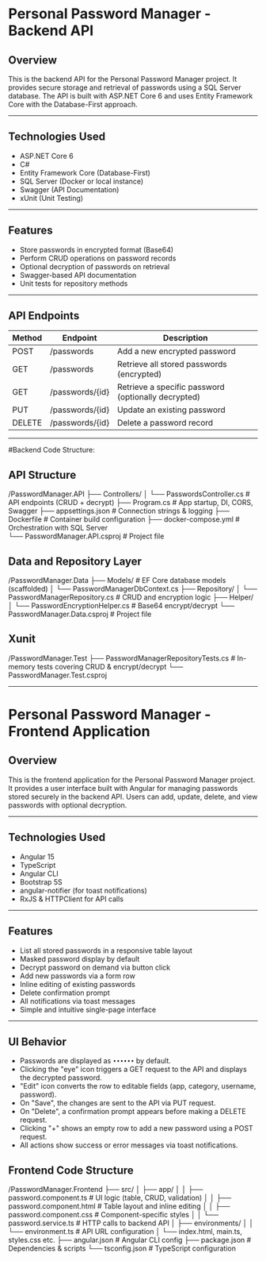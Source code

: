 # Personal Password Manager - Backend API

## Overview

This is the backend API for the Personal Password Manager project. It provides secure storage and retrieval of passwords using a SQL Server database. The API is built with ASP.NET Core 6 and uses Entity Framework Core with the Database-First approach.

---

## Technologies Used

- ASP.NET Core 6
- C#
- Entity Framework Core (Database-First)
- SQL Server (Docker or local instance)
- Swagger (API Documentation)
- xUnit (Unit Testing)

---

## Features

- Store passwords in encrypted format (Base64)
- Perform CRUD operations on password records
- Optional decryption of passwords on retrieval
- Swagger-based API documentation
- Unit tests for repository methods

---

## API Endpoints

| Method | Endpoint            | Description                                         |
|--------|---------------------|-----------------------------------------------------|
| POST   | /passwords          | Add a new encrypted password                        |
| GET    | /passwords          | Retrieve all stored passwords (encrypted)           |
| GET    | /passwords/{id}     | Retrieve a specific password (optionally decrypted) |
| PUT    | /passwords/{id}     | Update an existing password                         |
| DELETE | /passwords/{id}     | Delete a password record                            |

---
#Backend Code Structure:

## API Structure 
/PasswordManager.API
├── Controllers/
│   └── PasswordsController.cs     # API endpoints (CRUD + decrypt)
├── Program.cs                     # App startup, DI, CORS, Swagger
├── appsettings.json               # Connection strings & logging
├── Dockerfile                     # Container build configuration
├── docker-compose.yml            # Orchestration with SQL Server  
└── PasswordManager.API.csproj     # Project file

## Data and Repository Layer

/PasswordManager.Data
├── Models/                        # EF Core database models (scaffolded)
│   └── PasswordManagerDbContext.cs
├── Repository/
│   └── PasswordManagerRepository.cs  # CRUD and encryption logic
├── Helper/
│   └── PasswordEncryptionHelper.cs   # Base64 encrypt/decrypt
└── PasswordManager.Data.csproj    # Project file

## Xunit 

/PasswordManager.Test
├── PasswordManagerRepositoryTests.cs  # In-memory tests covering CRUD & encrypt/decrypt
└── PasswordManager.Test.csproj

---
# Personal Password Manager - Frontend Application

## Overview

This is the frontend application for the Personal Password Manager project. It provides a user interface built with Angular for managing passwords stored securely in the backend API. Users can add, update, delete, and view passwords with optional decryption.

---

## Technologies Used

- Angular 15
- TypeScript
- Angular CLI
- Bootstrap 5S
- angular-notifier (for toast notifications)
- RxJS & HTTPClient for API calls

---

## Features

- List all stored passwords in a responsive table layout
- Masked password display by default
- Decrypt password on demand via button click
- Add new passwords via a form row
- Inline editing of existing passwords
- Delete confirmation prompt
- All notifications via toast messages
- Simple and intuitive single-page interface

---

## UI Behavior

- Passwords are displayed as `••••••` by default.
- Clicking the "eye" icon triggers a GET request to the API and displays the decrypted password.
- "Edit" icon converts the row to editable fields (app, category, username, password).
- On "Save", the changes are sent to the API via PUT request.
- On "Delete", a confirmation prompt appears before making a DELETE request.
- Clicking "+" shows an empty row to add a new password using a POST request.
- All actions show success or error messages via toast notifications.

## Frontend Code Structure

/PasswordManager.Frontend
├── src/
│   ├── app/
│   │   ├── password.component.ts      # UI logic (table, CRUD, validation)
│   │   ├── password.component.html    # Table layout and inline editing
│   │   ├── password.component.css     # Component-specific styles
│   │   └── password.service.ts        # HTTP calls to backend API
│   ├── environments/
│   │   └── environment.ts            # API URL configuration
│   └── index.html, main.ts, styles.css etc.
├── angular.json                     # Angular CLI config
├── package.json                     # Dependencies & scripts
└── tsconfig.json                    # TypeScript configuration


